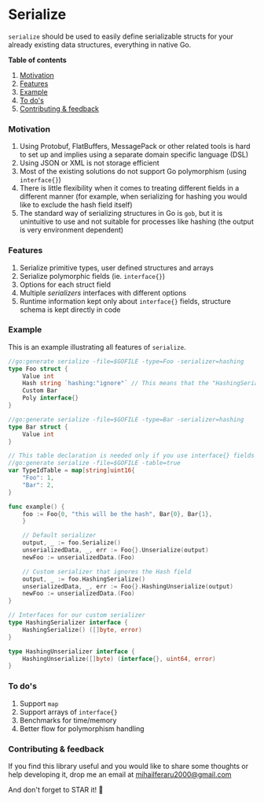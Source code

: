 Serialize
===
`serialize` should be used to easily define serializable structs for your already existing data structures, 
everything in native Go.

**Table of contents**
1. [Motivation](#motivation)
2. [Features](#features)
3. [Example](#example)
4. [To do's](#todos)
5. [Contributing & feedback](#contributing)

<a name="motivation"></a>
### Motivation
1. Using Protobuf, FlatBuffers, MessagePack or other related tools is hard to set up and 
implies using a separate domain specific language (DSL)
2. Using JSON or XML is not storage efficient
3. Most of the existing solutions do not support Go polymorphism (using 
`interface{}`)
4. There is little flexibility when it comes to treating different fields
in a different manner (for example, when serializing for hashing you would
like to exclude the hash field itself)
5. The standard way of serializing structures in Go is `gob`, but it is 
unintuitive to use and not suitable for processes like hashing (the output
is very environment dependent)

<a name="features"></a>
### Features
1. Serialize primitive types, user defined structures and arrays
2. Serialize polymorphic fields (ie. `interface{}`)
3. Options for each struct field
4. Multiple *serializers* interfaces with different options
5. Runtime information kept only about `interface{}` fields, structure schema is kept directly in code

<a name="example"></a>
### Example
This is an example illustrating all features of `serialize`.

```go
//go:generate serialize -file=$GOFILE -type=Foo -serializer=hashing
type Foo struct {
	Value int
	Hash string `hashing:"ignore"` // This means that the "HashingSerializer" will ignore this field
	Custom Bar
	Poly interface{}
}

//go:generate serialize -file=$GOFILE -type=Bar -serializer=hashing
type Bar struct {
	Value int
}

// This table declaration is needed only if you use interface{} fields in your structs
//go:generate serialize -file=$GOFILE -table=true
var TypeIdTable = map[string]uint16{
	"Foo": 1,
	"Bar": 2,
}

func example() {
	foo := Foo{0, "this will be the hash", Bar{0}, Bar{1},
	}

	// Default serializer
	output, _ := foo.Serialize()
	unserializedData, _, err := Foo{}.Unserialize(output)
	newFoo := unserializedData.(Foo)

	// Custom serializer that ignores the Hash field
	output, _ := foo.HashingSerialize()
	unserializedData, _, err := Foo{}.HashingUnserialize(output)
	newFoo := unserializedData.(Foo)
}

// Interfaces for our custom serializer
type HashingSerializer interface {
	HashingSerialize() ([]byte, error)
}

type HashingUnserializer interface {
	HashingUnserialize([]byte) (interface{}, uint64, error)
}
```

<a name="todos"></a>
### To do's
1. Support `map`
2. Support arrays of `interface{}`
3. Benchmarks for time/memory
4. Better flow for polymorphism handling

<a name="contributing"></a>
### Contributing & feedback
If you find this library useful and you would like to share some thoughts or help developing it, drop me an email at
mihailferaru2000@gmail.com 

And don't forget to STAR it! :star2:
